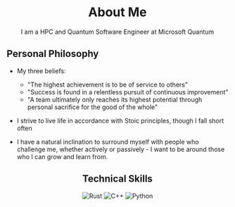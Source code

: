 <div align="center">

# About Me

I am a HPC and Quantum Software Engineer at Microsoft Quantum

</div>

## Personal Philosophy

* My three beliefs:
  * "The highest achievement is to be of service to others"
  * "Success is found in a relentless pursuit of continuous improvement"
  * "A team ultimately only reaches its highest potential through personal sacrifice for the good of the whole"

* I strive to live life in accordance with Stoic principles, though I fall short often
* I have a natural inclination to surround myself with people who challenge me, whether actively or passively - I want to be around those who I can grow and learn from.

<div align="center">

## Technical Skills

![Rust](https://img.shields.io/badge/Rust-000000?style=for-the-badge&logo=rust&logoColor=white)
![C++](https://img.shields.io/badge/C%2B%2B-00599C?style=for-the-badge&logo=c%2B%2B&logoColor=white)
![Python](https://img.shields.io/badge/Python-3776AB?style=for-the-badge&logo=python&logoColor=white)

</div>
